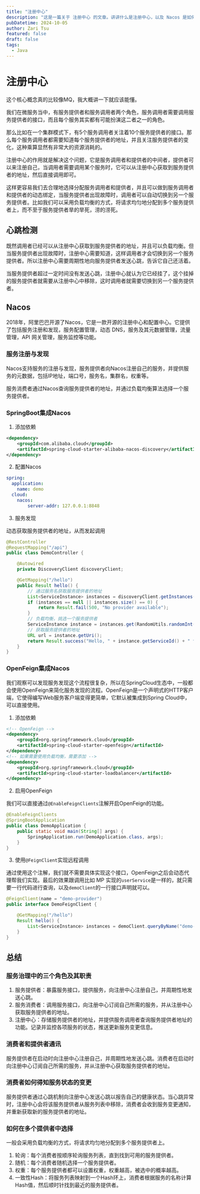 ```yaml
---
title: "注册中心"
description: "这是一篇关于 注册中心 的文章。讲讲什么是注册中心，以及 Nacos 是如何实现和使用的。"
pubDatetime: 2024-10-05
author: Zari Tsu
featured: false
draft: false
tags:
  - Java
---
```


# 注册中心

这个核心概念真的比较像MQ，我大概讲一下就应该能懂。

我们在微服务当中，有服务提供者和服务调用者两个角色，服务调用者需要调用服务提供者的接口，而且每个服务其实都有可能扮演这二者之一的角色。

那么比如在一个集群模式下，有5个服务调用者关注着10个服务提供者的接口。那么每个服务调用者都需要知道每个服务提供者的地址，并且关注服务提供者的变化，这种乘算显然有非常大的资源消耗的。

注册中心的作用就是解决这个问题，它是服务调用者和提供者的中间者，提供者可以来注册自己，当调用者需要调用某个服务时，它可以从注册中心获取到服务提供者的地址，然后直接调用即可。

这样更容易我们去合理地选择分配服务调用者和提供者，并且可以做到服务调用者和提供者的动态绑定，当服务提供者出现故障时，调用者可以自动切换到另一个服务提供者。比如我们可以采用负载均衡的方式，将请求均匀地分配到多个服务提供者上，而不至于服务提供者旱的旱死，涝的涝死。

## 心跳检测

既然调用者已经可以从注册中心获取到服务提供者的地址，并且可以负载均衡。但当服务提供者出现故障时，注册中心需要知道，这样调用者才会切换到另一个服务提供者。所以注册中心需要周期性地向服务提供者发送心跳，告诉它自己还活着。

当服务提供者超过一定时间没有发送心跳，注册中心就认为它已经挂了，这个挂掉的服务提供者就需要从注册中心中移除，这时调用者就需要切换到另一个服务提供者。

## Nacos

2018年，阿里巴巴开源了Nacos，它是一款开源的注册中心和配置中心。它提供了包括服务注册和发现，服务配置管理，动态 DNS，服务及其元数据管理，流量管理，API 网关管理，服务监控等功能。

### 服务注册与发现

Nacos支持服务的注册与发现，服务提供者向Nacos注册自己的服务，并提供服务的元数据，包括IP地址，端口号，服务名，集群名，权重等。

服务消费者通过Nacos查询服务提供者的地址，并通过负载均衡算法选择一个服务提供者。

### SpringBoot集成Nacos

1. 添加依赖

```xml
<dependency>
    <groupId>com.alibaba.cloud</groupId>
    <artifactId>spring-cloud-starter-alibaba-nacos-discovery</artifactId>
</dependency>
```

2. 配置Nacos

```yaml
spring:
  application:
    name: demo
  cloud:
    nacos:
        server-addr: 127.0.0.1:8848
```

3. 服务发现

动态获取服务提供者的地址，从而发起调用

```java
@RestController
@RequestMapping("/api")
public class DemoController {

    @Autowired
    private DiscoveryClient discoveryClient;

    @GetMapping("/hello")
    public Result hello() {
        // 通过服务名获取服务提供者的地址
        List<ServiceInstance> instances = discoveryClient.getInstances("demo-provider");
        if (instances == null || instances.size() == 0) {
            return Result.fail(500, "No provider available");
        }
        // 负载均衡，挑选一个服务提供者
        ServiceInstance instance = instances.get(RandomUtils.randomInt(0, instances.size()));
        // 获取服务提供者的地址
        URL url = instance.getUri();
        return Result.success("Hello, " + instance.getServiceId() + " from " + instance.getHost() + ":" + instance.getPort());
    }
}
```

### OpenFeign集成Nacos

我们观察可以发现服务发现这个流程很复杂，所以在SpringCloud生态中，一般都会使用OpenFeign来简化服务发现的流程。OpenFeign是一个声明式的HTTP客户端，它使得编写Web服务客户端变得更简单，它默认被集成到Spring Cloud中，可以直接使用。

1. 添加依赖

```xml
<!-- OpenFeign -->
<dependency>
    <groupId>org.springframework.cloud</groupId>
    <artifactId>spring-cloud-starter-openfeign</artifactId>
</dependency>
<!-- 如果需要使用负载均衡，需要添加 -->
<dependency>
    <groupId>org.springframework.cloud</groupId>
    <artifactId>spring-cloud-starter-loadbalancer</artifactId>
</dependency>
```

2. 启用OpenFeign

我们可以直接通过`@EnableFeignClients`注解开启OpenFeign的功能。

```java
@EnableFeignClients
@SpringBootApplication
public class DemoApplication {
    public static void main(String[] args) {
        SpringApplication.run(DemoApplication.class, args);
    }
}
```

3. 使用`@FeignClient`实现远程调用

通过使用这个注解，我们就不需要具体实现这个接口，OpenFeign之后会动态代理帮我们实现。最后的效果跟调用比如 MP 实现的`userService`是一样的，就只需要一行代码进行查询，以及`demoClient`的一行接口声明就可以。

```java
@FeignClient(name = "demo-provider")
public interface DemoFeignClient {

    @GetMapping("/hello")
    Result hello() {
        List<ServiceInstance> instances = demoClient.queryByName("demo-provider");
    }
}
```

## 总结

### 服务治理中的三个角色及其职责

1. 服务提供者：暴露服务接口，提供服务，向注册中心注册自己，并周期性地发送心跳。
2. 服务消费者：调用服务接口，向注册中心订阅自己所需的服务，并从注册中心获取服务提供者的地址。
3. 注册中心：存储服务提供者的地址，并提供服务调用者查询服务提供者地址的功能。记录并监控各项服务的状态，推送更新服务变更信息。

### 消费者和提供者通讯

服务提供者在启动时向注册中心注册自己，并周期性地发送心跳。消费者在启动时向注册中心订阅自己所需的服务，并从注册中心获取服务提供者的地址。

### 消费者如何得知服务状态的变更

服务提供者通过心跳机制向注册中心发送心跳以报告自己的健康状态。当心跳异常时，注册中心会将该服务提供者从服务列表中移除，消费者会收到服务变更通知，并重新获取新的服务提供者的地址。

### 如何在多个提供者中选择

一般会采用负载均衡的方式，将请求均匀地分配到多个服务提供者上。

1. 轮询：每个消费者按顺序轮询服务列表，直到找到可用的服务提供者。
2. 随机：每个消费者随机选择一个服务提供者。
3. 权重：每个服务提供者都可以设置权重，权重越高，被选中的概率越高。
4. 一致性Hash：将服务列表映射到一个Hash环上，消费者根据服务的名称计算Hash值，然后顺时针找到最近的服务提供者。
